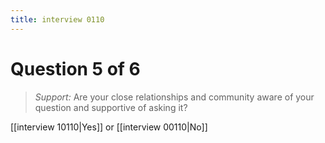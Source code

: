 ```yaml
---
title: interview 0110
---
```

# Question 5 of 6
> *Support:* Are your close relationships and community aware of your question and supportive of asking it?

[[interview 10110|Yes]] or [[interview 00110|No]] 
